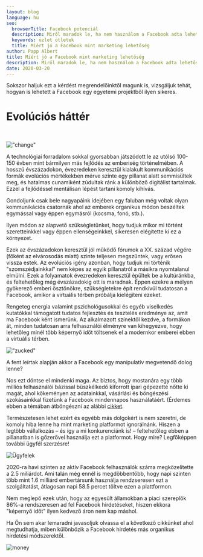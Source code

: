 ```yaml
---
layout: blog
language: hu
seo:
  browserTitle: Facebook potenciál
  description: Miről maradok le, ha nem használom a Facebook adta lehetőségeket úgy mint a versenytársaim?
  keywords: üzlet ötletek
  title: Miért jó a Facebook mint marketing lehetőség
author: Papp Albert
title: Miért jó a Facebook mint marketing lehetőség
description: Miről maradok le, ha nem használom a Facebook adta lehetőségeket úgy mint a versenytársaim?
date: 2020-03-20
---
```


Sokszor haljuk ezt a kérdést megrendelőinktől magunk is, vizsgáljuk tehát, hogyan is lehetett a Facebook egy egyetemi projektből ilyen sikeres.

# Evolúciós háttér

<br/>

!["change"](https://images.unsplash.com/photo-1499244571948-7ccddb3583f1?ixlib=rb-1.2.1&ixid=eyJhcHBfaWQiOjEyMDd9&auto=format&fit=crop&w=1778&q=80)

A technológiai forradalom sokkal gyorsabban játszódott le az utólsó 100-150 évben mint bármilyen más fejlődés az emberiség történelmében. A hosszú évszázadokon, évezredeken keresztül kialakult kommunikációs formák evolúciós mértékekben mérve szinte egy pillanat alatt semmisültek meg, és hatalmas cunamiként zúdultak ránk a különböző digitálist tartalmak. Ezzel a fejlődéssel mentálisan lépést tartani komoly kihívás. 

Gondoljunk csak bele nagyapáink idejében egy faluban még voltak olyan kommunikációs csatornák ahol az emberek organikus módon beszéltek egymással vagy éppen egymásról (kocsma, fonó, stb.).

Ilyen módon az alapvető szükségletünket, hogy tudjuk mikor mi történt szeretteinkkel vagy éppen ellenségeinkkel, sikeresen elégítette ki ez a környezet.

Ezek az évszázadokon keresztül jól működő fórumok a XX. század végére (főként az elvárosodás miatt) szinte teljesen megszűntek, vagy erősen vissza estek. Az evolúciós igény azonban, hogy tudjuk mi történik "szomszédjainkkal" nem képes az egyik pillanatról a másikra  nyomtalanul elmúlni. Ezek a folyamatok évezredeken keresztül épültek be a kultúránkba, és feltehetőleg még évszázadokig ott is maradnak. Éppen ezekre a mélyen gyökerező emberi ösztönökre, szükségletekre épít rendkívül tudatosan a Facebook, amikor a virtuális térben próbálja kielégíteni ezeket.

Rengeteg energia valamint pszichológusokkal és egyéb viselkedés kutatókkal támogatott tudatos fejlesztés és tesztelés eredménye az, amit ma Facebook ként ismerünk. Az alkalmazott színektől kezdve, a formákon át, minden tudatosan arra felhasználói élményre van kihegyezve, hogy lehetőleg minél több képernyő időt töltsenek el a modernkor emberei ebben a virtuális térben. 


!["zucked"](https://images.unsplash.com/photo-1568378780196-a9a0444a9151?ixlib=rb-1.2.1&ixid=eyJhcHBfaWQiOjEyMDd9&auto=format&fit=crop&w=1348&q=80)


A fent leírtak alapján akkor a Facebook egy manipulatív megvetendő dolog lenne? 

Nos ezt döntse el mindenki maga. Az biztos, hogy mostanára egy több milliós felhasználói bázissal büszkélkedő kiforrott ipari gépezetté nőtte ki magát, ahol kőkeményen az adatainkkal, vásárlási és böngészési szokásainkkal fizetünk a Facebook mindennapos használatáért. (Érdemes ebben a témában átböngészni az alábbi [cikket](https://index.hu/aktak/a_cambridge_analytica_botrany/). 



Természetesen lehet ezért és egyébb más dolgokért is nem szeretni, de komoly hiba lenne ha mint marketing platformot ignorálnánk. Hiszen a legtöbb vállalkozás – és így a mi konkurenciánk is! – feltehetőleg ebben a pillanatban is gőzerővel használja ezt a platformot. Hogy mire?  Legfőképpen további ügyfél szerzésre!


![Ügyfelek](https://images.unsplash.com/photo-1515165244752-2465b61f0441?ixlib=rb-1.2.1&ixid=eyJhcHBfaWQiOjEyMDd9&auto=format&fit=crop&w=1289&q=80)

2020-ra havi szinten az aktív Facebook felhasználók száma megközelítette a 2.5 miliárdot. Ami talán még ennél is megdöbbentőbb, hogy napi szinten több mint 1.6 milliárd embertársunk használja rendzseresen ezt a szolgáltatást, átlagosan napi 58.5 percet töltve ezen a plattformon.

Nem meglepő ezek után, hogy az egyesült államokban a piaci szereplők 86%-a  rendszeresen ad fel Facebook hirdetéseket, hiszen ekkora "képernyő időt" ilyen kedvező áron nem kap máshol.  

Ha Ön sem akar lemaradni javasoljuk olvassa el a következő cikkünket ahol megtudhatja, miben különbözik a Facebook hirdetés más organikus hirdetési módszerektől.

![money](https://images.unsplash.com/photo-1518458028785-8fbcd101ebb9?ixlib=rb-1.2.1&ixid=eyJhcHBfaWQiOjEyMDd9&auto=format&fit=crop&w=1350&q=80)